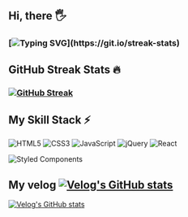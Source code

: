 ## Hi, there 🖐️
### [![Typing SVG](https://readme-typing-svg.demolab.com?font=Roboto&pause=1000&width=435&lines=I'm+Guminji.)](https://git.io/streak-stats)

## GitHub Streak Stats 🔥
### [![GitHub Streak](https://streak-stats.demolab.com?user=99minji&theme=github-dark-blue&hide_border=true&date_format=j%20M%5B%20Y%5D)](https://git.io/streak-stats)

## My Skill Stack ⚡
![HTML5](https://img.shields.io/badge/html5-%23E34F26.svg?style=for-the-badge&logo=html5&logoColor=white)
![CSS3](https://img.shields.io/badge/css3-%231572B6.svg?style=for-the-badge&logo=css3&logoColor=white)
![JavaScript](https://img.shields.io/badge/javascript-%23323330.svg?style=for-the-badge&logo=javascript&logoColor=%23F7DF1E)
![jQuery](https://img.shields.io/badge/jquery-%230769AD.svg?style=for-the-badge&logo=jquery&logoColor=white)
![React](https://img.shields.io/badge/react-%2320232a.svg?style=for-the-badge&logo=react&logoColor=%2361DAFB)
<!-- ![SASS](https://img.shields.io/badge/SASS-hotpink.svg?style=for-the-badge&logo=SASS&logoColor=white) -->
![Styled Components](https://img.shields.io/badge/styled--components-DB7093?style=for-the-badge&logo=styled-components&logoColor=white)

## My velog [![Velog's GitHub stats](https://velog-readme-stats.vercel.app/api/badge?name=gumji)](https://velog.io/@gumji)
[![Velog's GitHub stats](https://velog-readme-stats.vercel.app/api?name=gumji)](https://github.com/99uminji/velog-readme-stats)

<!---
99minji/99minji is a ✨ special ✨ repository because its `README.md` (this file) appears on your GitHub profile.
You can click the Preview link to take a look at your changes.
--->
